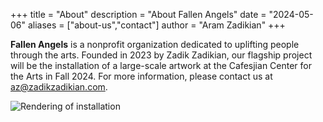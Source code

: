 +++
title = "About"
description = "About Fallen Angels"
date = "2024-05-06"
aliases = ["about-us","contact"]
author = "Aram Zadikian"
+++

**Fallen Angels** is a nonprofit organization dedicated to uplifting people through the arts. Founded in 2023 by Zadik Zadikian, our flagship project will be the installation of a large-scale artwork at the Cafesjian Center for the Arts in Fall 2024. For more information, please contact us at [az@zadikzadikian.com](mailto:az@zadikzadikian.com).

![Rendering of installation](/img/1.png)
